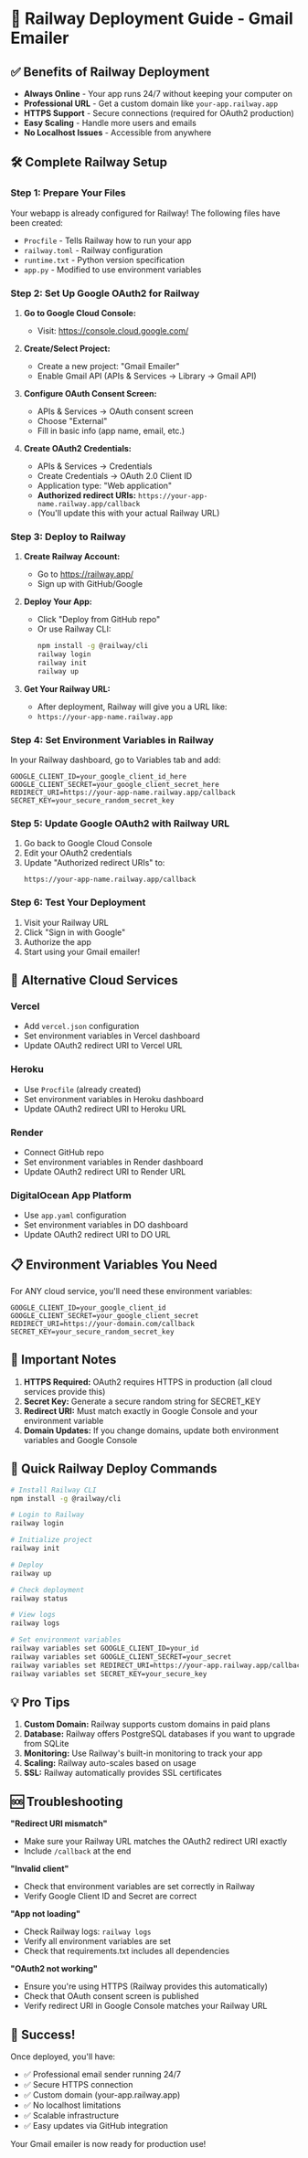 # 🚀 Railway Deployment Guide - Gmail Emailer

## ✅ Benefits of Railway Deployment

- **Always Online** - Your app runs 24/7 without keeping your computer on
- **Professional URL** - Get a custom domain like `your-app.railway.app`
- **HTTPS Support** - Secure connections (required for OAuth2 production)
- **Easy Scaling** - Handle more users and emails
- **No Localhost Issues** - Accessible from anywhere

## 🛠️ Complete Railway Setup

### Step 1: Prepare Your Files

Your webapp is already configured for Railway! The following files have been created:
- `Procfile` - Tells Railway how to run your app
- `railway.toml` - Railway configuration
- `runtime.txt` - Python version specification
- `app.py` - Modified to use environment variables

### Step 2: Set Up Google OAuth2 for Railway

1. **Go to Google Cloud Console:**
   - Visit: https://console.cloud.google.com/

2. **Create/Select Project:**
   - Create a new project: "Gmail Emailer"
   - Enable Gmail API (APIs & Services → Library → Gmail API)

3. **Configure OAuth Consent Screen:**
   - APIs & Services → OAuth consent screen
   - Choose "External"
   - Fill in basic info (app name, email, etc.)

4. **Create OAuth2 Credentials:**
   - APIs & Services → Credentials
   - Create Credentials → OAuth 2.0 Client ID
   - Application type: "Web application"
   - **Authorized redirect URIs:** `https://your-app-name.railway.app/callback`
   - (You'll update this with your actual Railway URL)

### Step 3: Deploy to Railway

1. **Create Railway Account:**
   - Go to https://railway.app/
   - Sign up with GitHub/Google

2. **Deploy Your App:**
   - Click "Deploy from GitHub repo"
   - Or use Railway CLI:
     ```bash
     npm install -g @railway/cli
     railway login
     railway init
     railway up
     ```

3. **Get Your Railway URL:**
   - After deployment, Railway will give you a URL like:
   - `https://your-app-name.railway.app`

### Step 4: Set Environment Variables in Railway

In your Railway dashboard, go to Variables tab and add:

```
GOOGLE_CLIENT_ID=your_google_client_id_here
GOOGLE_CLIENT_SECRET=your_google_client_secret_here
REDIRECT_URI=https://your-app-name.railway.app/callback
SECRET_KEY=your_secure_random_secret_key
```

### Step 5: Update Google OAuth2 with Railway URL

1. Go back to Google Cloud Console
2. Edit your OAuth2 credentials
3. Update "Authorized redirect URIs" to:
   ```
   https://your-app-name.railway.app/callback
   ```

### Step 6: Test Your Deployment

1. Visit your Railway URL
2. Click "Sign in with Google"
3. Authorize the app
4. Start using your Gmail emailer!

## 🔧 Alternative Cloud Services

### Vercel
- Add `vercel.json` configuration
- Set environment variables in Vercel dashboard
- Update OAuth2 redirect URI to Vercel URL

### Heroku
- Use `Procfile` (already created)
- Set environment variables in Heroku dashboard
- Update OAuth2 redirect URI to Heroku URL

### Render
- Connect GitHub repo
- Set environment variables in Render dashboard
- Update OAuth2 redirect URI to Render URL

### DigitalOcean App Platform
- Use `app.yaml` configuration
- Set environment variables in DO dashboard
- Update OAuth2 redirect URI to DO URL

## 📋 Environment Variables You Need

For ANY cloud service, you'll need these environment variables:

```
GOOGLE_CLIENT_ID=your_google_client_id
GOOGLE_CLIENT_SECRET=your_google_client_secret
REDIRECT_URI=https://your-domain.com/callback
SECRET_KEY=your_secure_random_secret_key
```

## 🚨 Important Notes

1. **HTTPS Required:** OAuth2 requires HTTPS in production (all cloud services provide this)
2. **Secret Key:** Generate a secure random string for SECRET_KEY
3. **Redirect URI:** Must match exactly in Google Console and your environment variable
4. **Domain Updates:** If you change domains, update both environment variables and Google Console

## 🎯 Quick Railway Deploy Commands

```bash
# Install Railway CLI
npm install -g @railway/cli

# Login to Railway
railway login

# Initialize project
railway init

# Deploy
railway up

# Check deployment
railway status

# View logs
railway logs

# Set environment variables
railway variables set GOOGLE_CLIENT_ID=your_id
railway variables set GOOGLE_CLIENT_SECRET=your_secret
railway variables set REDIRECT_URI=https://your-app.railway.app/callback
railway variables set SECRET_KEY=your_secure_key
```

## 💡 Pro Tips

1. **Custom Domain:** Railway supports custom domains in paid plans
2. **Database:** Railway offers PostgreSQL databases if you want to upgrade from SQLite
3. **Monitoring:** Use Railway's built-in monitoring to track your app
4. **Scaling:** Railway auto-scales based on usage
5. **SSL:** Railway automatically provides SSL certificates

## 🆘 Troubleshooting

**"Redirect URI mismatch"**
- Make sure your Railway URL matches the OAuth2 redirect URI exactly
- Include `/callback` at the end

**"Invalid client"**
- Check that environment variables are set correctly in Railway
- Verify Google Client ID and Secret are correct

**"App not loading"**
- Check Railway logs: `railway logs`
- Verify all environment variables are set
- Check that requirements.txt includes all dependencies

**"OAuth2 not working"**
- Ensure you're using HTTPS (Railway provides this automatically)
- Check that OAuth consent screen is published
- Verify redirect URI in Google Console matches your Railway URL

## 🎉 Success!

Once deployed, you'll have:
- ✅ Professional email sender running 24/7
- ✅ Secure HTTPS connection  
- ✅ Custom domain (your-app.railway.app)
- ✅ No localhost limitations
- ✅ Scalable infrastructure
- ✅ Easy updates via GitHub integration

Your Gmail emailer is now ready for production use! 